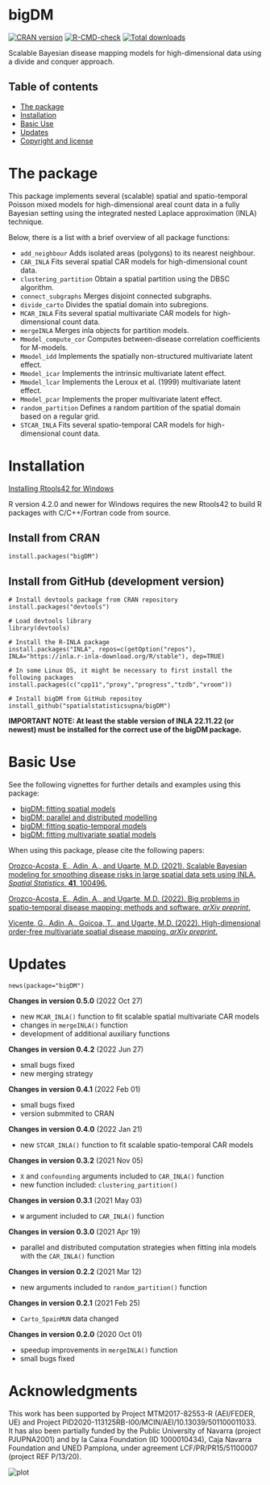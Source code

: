 # bigDM

<!-- badges: start -->
[![CRAN version](https://www.r-pkg.org/badges/version-last-release/bigDM)](https://CRAN.R-project.org/package=bigDM) 
[![R-CMD-check](https://github.com/spatialstatisticsupna/bigDM/workflows/R-CMD-check/badge.svg)](https://github.com/spatialstatisticsupna/bigDM/actions)
[![Total downloads](https://cranlogs.r-pkg.org/badges/grand-total/bigDM)](https://CRAN.R-project.org/package=bigDM)
<!-- badges: end -->


Scalable Bayesian disease mapping models for high-dimensional data using a divide and conquer approach.

## Table of contents

- [The package](#the-package)
- [Installation](#installation)
- [Basic Use](#basic-use)
- [Updates](#updates)
- [Copyright and license](#copyright-and-license)


# The package
This package implements several (scalable) spatial and spatio-temporal Poisson mixed models for high-dimensional areal count data in a fully Bayesian setting using the integrated nested Laplace approximation (INLA) technique.

Below, there is a list with a brief overview of all package functions:

* ```add_neighbour``` Adds isolated areas (polygons) to its nearest neighbour.
* ```CAR_INLA``` Fits several spatial CAR models for high-dimensional count data.
* ```clustering_partition``` Obtain a spatial partition using the DBSC algorithm.
* ```connect_subgraphs``` Merges disjoint connected subgraphs.
* ```divide_carto``` Divides the spatial domain into subregions.
* ```MCAR_INLA``` Fits several spatial multivariate CAR models for high-dimensional count data.
* ```mergeINLA``` Merges inla objects for partition models.
* ```Mmodel_compute_cor``` Computes between-disease correlation coefficients for M-models.
* ```Mmodel_idd``` Implements the spatially non-structured multivariate latent effect.
* ```Mmodel_icar``` Implements the intrinsic multivariate latent effect.
* ```Mmodel_lcar``` Implements the Leroux et al. (1999) multivariate latent effect.
* ```Mmodel_pcar``` Implements the proper multivariate latent effect.
* ```random_partition``` Defines a random partition of the spatial domain based on a regular grid.
* ```STCAR_INLA``` Fits several spatio-temporal CAR models for high-dimensional count data.


# Installation

[Installing Rtools42 for Windows](https://cran.r-project.org/bin/windows/Rtools/rtools42/rtools.html)

R version 4.2.0 and newer for Windows requires the new Rtools42 to build R packages with C/C++/Fortran code from source.


## Install from CRAN
```
install.packages("bigDM")
```

## Install from GitHub (development version)
```
# Install devtools package from CRAN repository
install.packages("devtools")

# Load devtools library
library(devtools)

# Install the R-INLA package
install.packages("INLA", repos=c(getOption("repos"), INLA="https://inla.r-inla-download.org/R/stable"), dep=TRUE)

# In some Linux OS, it might be necessary to first install the following packages
install.packages(c("cpp11","proxy","progress","tzdb","vroom"))

# Install bigDM from GitHub repositoy
install_github("spatialstatisticsupna/bigDM")
```
**IMPORTANT NOTE: At least the stable version of INLA 22.11.22 (or newest) must be installed for the correct use of the bigDM package.**


# Basic Use
See the following vignettes for further details and examples using this package:
* [bigDM: fitting spatial models](https://emi-sstcdapp.unavarra.es/bigDM/bigDM-1-fitting-spatial-models.html)
* [bigDM: parallel and distributed modelling](https://emi-sstcdapp.unavarra.es/bigDM/bigDM-2-parallel-and-distributed-modelling.html)
* [bigDM: fitting spatio-temporal models](https://emi-sstcdapp.unavarra.es/bigDM/bigDM-3-fitting-spatio-temporal-models.html)
* [bigDM: fitting multivariate spatial models](https://emi-sstcdapp.unavarra.es/bigDM/bigDM-4-fitting-multivariate-spatial-models.html)

When using this package, please cite the following papers:

[Orozco-Acosta, E., Adin, A., and Ugarte, M.D. (2021). Scalable Bayesian modeling for smoothing disease risks in large spatial data sets using INLA. _Spatial Statistics_, __41__, 100496.](https://doi.org/10.1016/j.spasta.2021.100496)

[Orozco-Acosta, E., Adin, A., and Ugarte, M.D. (2022). Big problems in spatio-temporal disease mapping: methods and software. _arXiv preprint_.](https://arxiv.org/abs/2201.08323)

[Vicente, G., Adin, A., Goicoa, T., and Ugarte, M.D. (2022). High-dimensional order-free multivariate spatial disease mapping. _arXiv preprint_.](https://arxiv.org/abs/2210.14849)

# Updates

```
news(package="bigDM")
```

__Changes in version 0.5.0__ (2022 Oct 27)
* new `MCAR_INLA()` function to fit scalable spatial multivariate CAR models
* changes in `mergeINLA()` function
* development of additional auxiliary functions

__Changes in version 0.4.2__ (2022 Jun 27)
* small bugs fixed
* new merging strategy

__Changes in version 0.4.1__ (2022 Feb 01)
* small bugs fixed
* version submmited to CRAN

__Changes in version 0.4.0__ (2022 Jan 21)
* new `STCAR_INLA()` function to fit scalable spatio-temporal CAR models

__Changes in version 0.3.2__ (2021 Nov 05)
* `X` and `confounding` arguments included to `CAR_INLA()` function
* new function included: `clustering_partition()`

__Changes in version 0.3.1__ (2021 May 03)
* `W` argument included to `CAR_INLA()` function

__Changes in version 0.3.0__ (2021 Apr 19)
* parallel and distributed computation strategies when fitting inla models with the `CAR_INLA()` function

__Changes in version 0.2.2__ (2021 Mar 12)
* new arguments included to `random_partition()` function

__Changes in version 0.2.1__ (2021 Feb 25)
* `Carto_SpainMUN` data changed

__Changes in version 0.2.0__ (2020 Oct 01)
* speedup improvements in `mergeINLA()` function
* small bugs fixed


# Acknowledgments
This work has been supported by Project MTM2017-82553-R (AEI/FEDER, UE) and Project PID2020-113125RB-I00/MCIN/AEI/10.13039/501100011033. It has also been partially funded by the Public University of Navarra (project PJUPNA2001) and by la Caixa Foundation (ID 1000010434), Caja Navarra Foundation and UNED Pamplona, under agreement LCF/PR/PR15/51100007 (project REF P/13/20).

![plot](https://github.com/spatialstatisticsupna/bigDM/blob/master/micin-aei.jpg)
